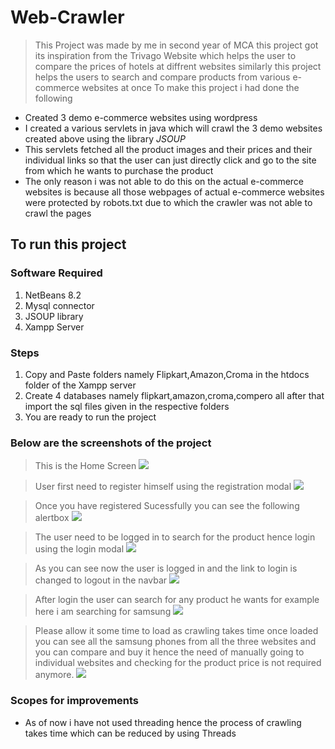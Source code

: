 # Web-Crawler
> This Project was made by me in second year of MCA this project got its inspiration from the Trivago Website which helps the user to compare the prices of hotels at diffrent websites similarly this project helps the users to search and compare products from various e-commerce websites at once 
To make this project i had done the following
- Created 3 demo e-commerce websites using wordpress 
- I created a various servlets in java which will crawl the 3 demo websites created above using the library *JSOUP* 
- This servlets fetched all the product images and their prices and their individual links so that the user can just directly click and go to the site from which he wants to purchase the product
- The only reason i was not able to do this on the actual e-commerce websites is because all those webpages of actual e-commerce websites were protected by robots.txt due to which the crawler was not able to crawl the pages

## To run this project
### Software Required
1. NetBeans 8.2
2. Mysql connector
3. JSOUP library
4. Xampp Server

### Steps
1. Copy and Paste folders namely Flipkart,Amazon,Croma in the htdocs folder of the Xampp server
2. Create 4 databases namely flipkart,amazon,croma,compero all after that import the sql files given in the respective folders
3. You are ready to run the project

### Below are the screenshots of the project
> This is the Home Screen
![](https://drive.google.com/uc?export=view&id=1-lfQUUAGIKByMvfa3qWAg4JeHuqayvb7)

> User first need to register himself using the registration modal
![](https://drive.google.com/uc?export=view&id=1ZRseP88yMqKotXB-Hc3Ccsp-qUxUv9Ax)

> Once you have registered Sucessfully you can see the following alertbox
![](https://drive.google.com/uc?export=view&id=17VOGbKt_x9SAwWTX5YFFU8DjHgRswmMl)

> The user need to be logged in to search for the product hence login using the login modal
![](https://drive.google.com/uc?export=view&id=1oTqTK5lqn0aoXGdjedVvvuZpyiw8jo8x)

>As you can see now the user is logged in and the link to login is changed to logout in the navbar
![](https://drive.google.com/uc?export=view&id=1pObNk0AutUdWJJSjo9zwU1YLlElzSa9G)

> After login the user can search for any product he wants for example here i am searching for samsung
![](https://drive.google.com/uc?export=view&id=17SGiFN7935wmtwGyfCvaxlvD8DC0KwDV)

> Please allow it some time to load as crawling takes time once loaded you can see all the samsung phones from all the three websites and you can compare and buy it hence the need of manually going to individual websites and checking for the product price is not required anymore.
![](https://drive.google.com/uc?export=view&id=1jyBSZOryvUEFwZo98OqCSElvPgmX8_Ao)

### Scopes for improvements
- As of now i have not used threading hence the process of crawling takes time which can be reduced by using Threads

